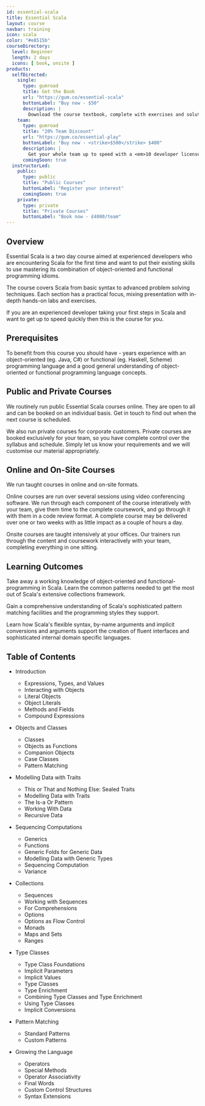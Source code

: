 ```yaml
---
id: essential-scala
title: Essential Scala
layout: course
navbar: training
icon: scala
color: "#e8515b"
courseDirectory:
  level: Beginner
  length: 2 days
  icons: [ book, onsite ]
products:
  selfDirected:
    single:
      type: gumroad
      title: Get the Book
      url: "https://gum.co/essential-scala"
      buttonLabel: "Buy now - $50"
      description: |
        Download the course textbook, complete with exercises and solutions, in HTML, PDF, and ePub formats.
    team:
      type: gumroad
      title: "20% Team Discount"
      url: "https://gum.co/essential-play"
      buttonLabel: "Buy now - <strike>$500</strike> $400"
      description: |
        Get your whole team up to speed with a <em>10 developer license</em> for 20% off individual pricing.
      comingSoon: true
  instructorLed:
    public:
      type: public
      title: "Public Courses"
      buttonLabel: "Register your interest"
      comingSoon: true
    private:
      type: private
      title: "Private Courses"
      buttonLabel: "Book now - £4000/team"
---
```


## Overview

Essential Scala is a two day course aimed at experienced developers who are encountering Scala for the first time and want to put their existing skills to use mastering its combination of object-oriented and functional programming idioms.

The course covers Scala from basic syntax to advanced problem solving techniques. Each section has a practical focus, mixing presentation with in-depth hands-on labs and exercises.

If you are an experienced developer taking your first steps in Scala and want to get up to speed quickly then this is the course for you.

## Prerequisites

To benefit from this course you should have    - years experience with an object-oriented (eg. Java, C#) or functional (eg. Haskell, Scheme) programming language and a good general understanding of object-oriented or functional programming language concepts.

## Public and Private Courses

We routinely run public Essential Scala courses online. They are open to all and can be booked on an individual basis. Get in touch to find out when the next course is scheduled.

We also run private courses for corporate customers. Private courses are booked exclusively for your team, so you have complete control over the syllabus and schedule. Simply let us know your requirements and we will customise our material appropriately.

## Online and On-Site Courses

We run taught courses in online and on-site formats.

Online courses are run over several sessions using video conferencing software. We run through each component of the course interatively with your team, give them time to the complete coursework, and go through it with them in a code review format. A complete course may be delivered over one or two weeks with as little impact as a couple of hours a day.

Onsite courses are taught intensively at your offices. Our trainers run through the content and coursework interactively with your team, completing everything in one sitting.

## Learning Outcomes

Take away a working knowledge of object-oriented and functional-programming in Scala. Learn the common patterns needed to get the most out of Scala's extensive collections framework.

Gain a comprehensive understanding of Scala's sophisticated pattern matching facilities and the programming styles they support.

Learn how Scala's flexible syntax, by-name arguments and implicit conversions and arguments support the creation of fluent interfaces and sophisticated internal domain specific languages.

## Table of Contents

 - Introduction
   - Expressions, Types, and Values
   - Interacting with Objects
   - Literal Objects
   - Object Literals
   - Methods and Fields
   - Compound Expressions

 - Objects and Classes
   - Classes
   - Objects as Functions
   - Companion Objects
   - Case Classes
   - Pattern Matching

 - Modelling Data with Traits
   - This or That and Nothing Else: Sealed Traits
   - Modelling Data with Traits
   - The Is-a Or Pattern
   - Working With Data
   - Recursive Data

 - Sequencing Computations
   - Generics
   - Functions
   - Generic Folds for Generic Data
   - Modelling Data with Generic Types
   - Sequencing Computation
   - Variance

 - Collections
   - Sequences
   - Working with Sequences
   - For Comprehensions
   - Options
   - Options as Flow Control
   - Monads
   - Maps and Sets
   - Ranges

 - Type Classes
   - Type Class Foundations
   - Implicit Parameters
   - Implicit Values
   - Type Classes
   - Type Enrichment
   - Combining Type Classes and Type Enrichment
   - Using Type Classes
   - Implicit Conversions

 - Pattern Matching
   - Standard Patterns
   - Custom Patterns

 - Growing the Language
   - Operators
   - Special Methods
   - Operator Associativity
   - Final Words
   - Custom Control Structures
   - Syntax Extensions
